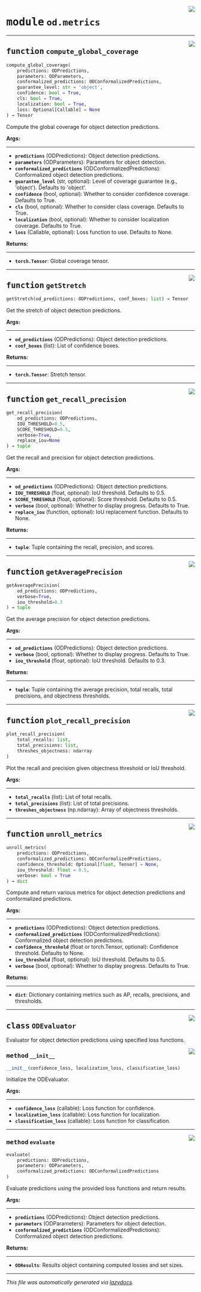 <!-- markdownlint-disable -->

<a href="https://github.com/leoandeol/cods/blob/main/cods/od/metrics.py#L0"><img align="right" style="float:right;" src="https://img.shields.io/badge/-source-cccccc?style=flat-square"></a>

# <kbd>module</kbd> `od.metrics`





---

<a href="https://github.com/leoandeol/cods/blob/main/cods/od/metrics.py#L20"><img align="right" style="float:right;" src="https://img.shields.io/badge/-source-cccccc?style=flat-square"></a>

## <kbd>function</kbd> `compute_global_coverage`

```python
compute_global_coverage(
    predictions: ODPredictions,
    parameters: ODParameters,
    conformalized_predictions: ODConformalizedPredictions,
    guarantee_level: str = 'object',
    confidence: bool = True,
    cls: bool = True,
    localization: bool = True,
    loss: Optional[Callable] = None
) → Tensor
```

Compute the global coverage for object detection predictions. 



**Args:**
 
---- 
 - <b>`predictions`</b> (ODPredictions):  Object detection predictions. 
 - <b>`parameters`</b> (ODParameters):  Parameters for object detection. 
 - <b>`conformalized_predictions`</b> (ODConformalizedPredictions):  Conformalized object detection predictions. 
 - <b>`guarantee_level`</b> (str, optional):  Level of coverage guarantee (e.g., 'object'). Defaults to 'object'. 
 - <b>`confidence`</b> (bool, optional):  Whether to consider confidence coverage. Defaults to True. 
 - <b>`cls`</b> (bool, optional):  Whether to consider class coverage. Defaults to True. 
 - <b>`localization`</b> (bool, optional):  Whether to consider localization coverage. Defaults to True. 
 - <b>`loss`</b> (Callable, optional):  Loss function to use. Defaults to None. 



**Returns:**
 
------- 
 - <b>`torch.Tensor`</b>:  Global coverage tensor. 


---

<a href="https://github.com/leoandeol/cods/blob/main/cods/od/metrics.py#L163"><img align="right" style="float:right;" src="https://img.shields.io/badge/-source-cccccc?style=flat-square"></a>

## <kbd>function</kbd> `getStretch`

```python
getStretch(od_predictions: ODPredictions, conf_boxes: list) → Tensor
```

Get the stretch of object detection predictions. 



**Args:**
 
---- 
 - <b>`od_predictions`</b> (ODPredictions):  Object detection predictions. 
 - <b>`conf_boxes`</b> (list):  List of confidence boxes. 



**Returns:**
 
------- 
 - <b>`torch.Tensor`</b>:  Stretch tensor. 


---

<a href="https://github.com/leoandeol/cods/blob/main/cods/od/metrics.py#L188"><img align="right" style="float:right;" src="https://img.shields.io/badge/-source-cccccc?style=flat-square"></a>

## <kbd>function</kbd> `get_recall_precision`

```python
get_recall_precision(
    od_predictions: ODPredictions,
    IOU_THRESHOLD=0.5,
    SCORE_THRESHOLD=0.5,
    verbose=True,
    replace_iou=None
) → tuple
```

Get the recall and precision for object detection predictions. 



**Args:**
 
---- 
 - <b>`od_predictions`</b> (ODPredictions):  Object detection predictions. 
 - <b>`IOU_THRESHOLD`</b> (float, optional):  IoU threshold. Defaults to 0.5. 
 - <b>`SCORE_THRESHOLD`</b> (float, optional):  Score threshold. Defaults to 0.5. 
 - <b>`verbose`</b> (bool, optional):  Whether to display progress. Defaults to True. 
 - <b>`replace_iou`</b> (function, optional):  IoU replacement function. Defaults to None. 



**Returns:**
 
------- 
 - <b>`tuple`</b>:  Tuple containing the recall, precision, and scores. 


---

<a href="https://github.com/leoandeol/cods/blob/main/cods/od/metrics.py#L260"><img align="right" style="float:right;" src="https://img.shields.io/badge/-source-cccccc?style=flat-square"></a>

## <kbd>function</kbd> `getAveragePrecision`

```python
getAveragePrecision(
    od_predictions: ODPredictions,
    verbose=True,
    iou_threshold=0.3
) → tuple
```

Get the average precision for object detection predictions. 



**Args:**
 
---- 
 - <b>`od_predictions`</b> (ODPredictions):  Object detection predictions. 
 - <b>`verbose`</b> (bool, optional):  Whether to display progress. Defaults to True. 
 - <b>`iou_threshold`</b> (float, optional):  IoU threshold. Defaults to 0.3. 



**Returns:**
 
------- 
 - <b>`tuple`</b>:  Tuple containing the average precision, total recalls, total precisions, and objectness thresholds. 


---

<a href="https://github.com/leoandeol/cods/blob/main/cods/od/metrics.py#L302"><img align="right" style="float:right;" src="https://img.shields.io/badge/-source-cccccc?style=flat-square"></a>

## <kbd>function</kbd> `plot_recall_precision`

```python
plot_recall_precision(
    total_recalls: list,
    total_precisions: list,
    threshes_objectness: ndarray
)
```

Plot the recall and precision given objectness threshold or IoU threshold. 



**Args:**
 
---- 
 - <b>`total_recalls`</b> (list):  List of total recalls. 
 - <b>`total_precisions`</b> (list):  List of total precisions. 
 - <b>`threshes_objectness`</b> (np.ndarray):  Array of objectness thresholds. 


---

<a href="https://github.com/leoandeol/cods/blob/main/cods/od/metrics.py#L327"><img align="right" style="float:right;" src="https://img.shields.io/badge/-source-cccccc?style=flat-square"></a>

## <kbd>function</kbd> `unroll_metrics`

```python
unroll_metrics(
    predictions: ODPredictions,
    conformalized_predictions: ODConformalizedPredictions,
    confidence_threshold: Optional[float, Tensor] = None,
    iou_threshold: float = 0.5,
    verbose: bool = True
) → dict
```

Compute and return various metrics for object detection predictions and conformalized predictions. 



**Args:**
 
---- 
 - <b>`predictions`</b> (ODPredictions):  Object detection predictions. 
 - <b>`conformalized_predictions`</b> (ODConformalizedPredictions):  Conformalized object detection predictions. 
 - <b>`confidence_threshold`</b> (float or torch.Tensor, optional):  Confidence threshold. Defaults to None. 
 - <b>`iou_threshold`</b> (float, optional):  IoU threshold. Defaults to 0.5. 
 - <b>`verbose`</b> (bool, optional):  Whether to display progress. Defaults to True. 



**Returns:**
 
------- 
 - <b>`dict`</b>:  Dictionary containing metrics such as AP, recalls, precisions, and thresholds. 


---

<a href="https://github.com/leoandeol/cods/blob/main/cods/od/metrics.py#L398"><img align="right" style="float:right;" src="https://img.shields.io/badge/-source-cccccc?style=flat-square"></a>

## <kbd>class</kbd> `ODEvaluator`
Evaluator for object detection predictions using specified loss functions. 

<a href="https://github.com/leoandeol/cods/blob/main/cods/od/metrics.py#L401"><img align="right" style="float:right;" src="https://img.shields.io/badge/-source-cccccc?style=flat-square"></a>

### <kbd>method</kbd> `__init__`

```python
__init__(confidence_loss, localization_loss, classification_loss)
```

Initialize the ODEvaluator. 



**Args:**
 
---- 
 - <b>`confidence_loss`</b> (callable):  Loss function for confidence. 
 - <b>`localization_loss`</b> (callable):  Loss function for localization. 
 - <b>`classification_loss`</b> (callable):  Loss function for classification. 




---

<a href="https://github.com/leoandeol/cods/blob/main/cods/od/metrics.py#L420"><img align="right" style="float:right;" src="https://img.shields.io/badge/-source-cccccc?style=flat-square"></a>

### <kbd>method</kbd> `evaluate`

```python
evaluate(
    predictions: ODPredictions,
    parameters: ODParameters,
    conformalized_predictions: ODConformalizedPredictions
)
```

Evaluate predictions using the provided loss functions and return results. 



**Args:**
 
---- 
 - <b>`predictions`</b> (ODPredictions):  Object detection predictions. 
 - <b>`parameters`</b> (ODParameters):  Parameters for object detection. 
 - <b>`conformalized_predictions`</b> (ODConformalizedPredictions):  Conformalized object detection predictions. 



**Returns:**
 
------- 
 - <b>`ODResults`</b>:  Results object containing computed losses and set sizes. 




---

_This file was automatically generated via [lazydocs](https://github.com/ml-tooling/lazydocs)._
